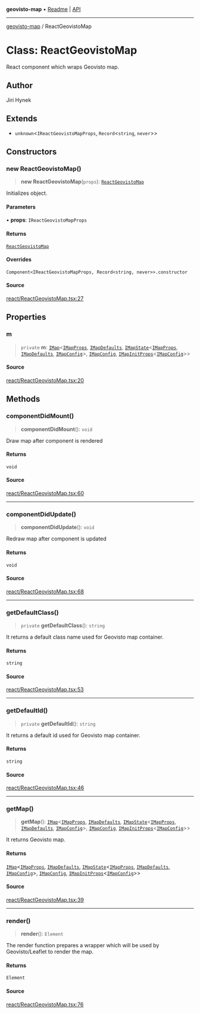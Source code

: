 **geovisto-map** • [Readme](../README.md) \| [API](../globals.md)

***

[geovisto-map](../README.md) / ReactGeovistoMap

# Class: ReactGeovistoMap

React component which wraps Geovisto map.

## Author

Jiri Hynek

## Extends

- `unknown`\<`IReactGeovistoMapProps`, `Record`\<`string`, `never`\>\>

## Constructors

### new ReactGeovistoMap()

> **new ReactGeovistoMap**(`props`): [`ReactGeovistoMap`](ReactGeovistoMap.md)

Initializes object.

#### Parameters

• **props**: `IReactGeovistoMapProps`

#### Returns

[`ReactGeovistoMap`](ReactGeovistoMap.md)

#### Overrides

`Component<IReactGeovistoMapProps, Record<string, never>>.constructor`

#### Source

[react/ReactGeovistoMap.tsx:27](https://github.com/geovisto/geovisto-map/blob/5ee2cb5d45c19062fc8fc6beefa2848c076518b6/src/react/ReactGeovistoMap.tsx#L27)

## Properties

### m

> `private` **m**: [`IMap`](../interfaces/IMap.md)\<[`IMapProps`](../type-aliases/IMapProps.md), [`IMapDefaults`](../interfaces/IMapDefaults.md), [`IMapState`](../interfaces/IMapState.md)\<[`IMapProps`](../type-aliases/IMapProps.md), [`IMapDefaults`](../interfaces/IMapDefaults.md), [`IMapConfig`](../type-aliases/IMapConfig.md)\>, [`IMapConfig`](../type-aliases/IMapConfig.md), [`IMapInitProps`](../type-aliases/IMapInitProps.md)\<[`IMapConfig`](../type-aliases/IMapConfig.md)\>\>

#### Source

[react/ReactGeovistoMap.tsx:20](https://github.com/geovisto/geovisto-map/blob/5ee2cb5d45c19062fc8fc6beefa2848c076518b6/src/react/ReactGeovistoMap.tsx#L20)

## Methods

### componentDidMount()

> **componentDidMount**(): `void`

Draw map after component is rendered

#### Returns

`void`

#### Source

[react/ReactGeovistoMap.tsx:60](https://github.com/geovisto/geovisto-map/blob/5ee2cb5d45c19062fc8fc6beefa2848c076518b6/src/react/ReactGeovistoMap.tsx#L60)

***

### componentDidUpdate()

> **componentDidUpdate**(): `void`

Redraw map after component is updated

#### Returns

`void`

#### Source

[react/ReactGeovistoMap.tsx:68](https://github.com/geovisto/geovisto-map/blob/5ee2cb5d45c19062fc8fc6beefa2848c076518b6/src/react/ReactGeovistoMap.tsx#L68)

***

### getDefaultClass()

> `private` **getDefaultClass**(): `string`

It returns a default class name used for Geovisto map container.

#### Returns

`string`

#### Source

[react/ReactGeovistoMap.tsx:53](https://github.com/geovisto/geovisto-map/blob/5ee2cb5d45c19062fc8fc6beefa2848c076518b6/src/react/ReactGeovistoMap.tsx#L53)

***

### getDefaultId()

> `private` **getDefaultId**(): `string`

It returns a default id used for Geovisto map container.

#### Returns

`string`

#### Source

[react/ReactGeovistoMap.tsx:46](https://github.com/geovisto/geovisto-map/blob/5ee2cb5d45c19062fc8fc6beefa2848c076518b6/src/react/ReactGeovistoMap.tsx#L46)

***

### getMap()

> **getMap**(): [`IMap`](../interfaces/IMap.md)\<[`IMapProps`](../type-aliases/IMapProps.md), [`IMapDefaults`](../interfaces/IMapDefaults.md), [`IMapState`](../interfaces/IMapState.md)\<[`IMapProps`](../type-aliases/IMapProps.md), [`IMapDefaults`](../interfaces/IMapDefaults.md), [`IMapConfig`](../type-aliases/IMapConfig.md)\>, [`IMapConfig`](../type-aliases/IMapConfig.md), [`IMapInitProps`](../type-aliases/IMapInitProps.md)\<[`IMapConfig`](../type-aliases/IMapConfig.md)\>\>

It returns Geovisto map.

#### Returns

[`IMap`](../interfaces/IMap.md)\<[`IMapProps`](../type-aliases/IMapProps.md), [`IMapDefaults`](../interfaces/IMapDefaults.md), [`IMapState`](../interfaces/IMapState.md)\<[`IMapProps`](../type-aliases/IMapProps.md), [`IMapDefaults`](../interfaces/IMapDefaults.md), [`IMapConfig`](../type-aliases/IMapConfig.md)\>, [`IMapConfig`](../type-aliases/IMapConfig.md), [`IMapInitProps`](../type-aliases/IMapInitProps.md)\<[`IMapConfig`](../type-aliases/IMapConfig.md)\>\>

#### Source

[react/ReactGeovistoMap.tsx:39](https://github.com/geovisto/geovisto-map/blob/5ee2cb5d45c19062fc8fc6beefa2848c076518b6/src/react/ReactGeovistoMap.tsx#L39)

***

### render()

> **render**(): `Element`

The render function prepares a wrapper which will be used by Geovisto/Leaflet to render the map.

#### Returns

`Element`

#### Source

[react/ReactGeovistoMap.tsx:76](https://github.com/geovisto/geovisto-map/blob/5ee2cb5d45c19062fc8fc6beefa2848c076518b6/src/react/ReactGeovistoMap.tsx#L76)

